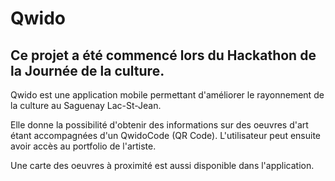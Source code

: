 # Qwido

## Ce projet a été commencé lors du Hackathon de la Journée de la culture.

Qwido est une application mobile permettant d'améliorer le rayonnement de la culture au Saguenay Lac-St-Jean. 

Elle donne la possibilité d'obtenir des informations sur des oeuvres d'art étant accompagnées d'un QwidoCode (QR Code). L'utilisateur peut ensuite avoir accès au portfolio de l'artiste.

Une carte des oeuvres à proximité est aussi disponible dans l'application.
